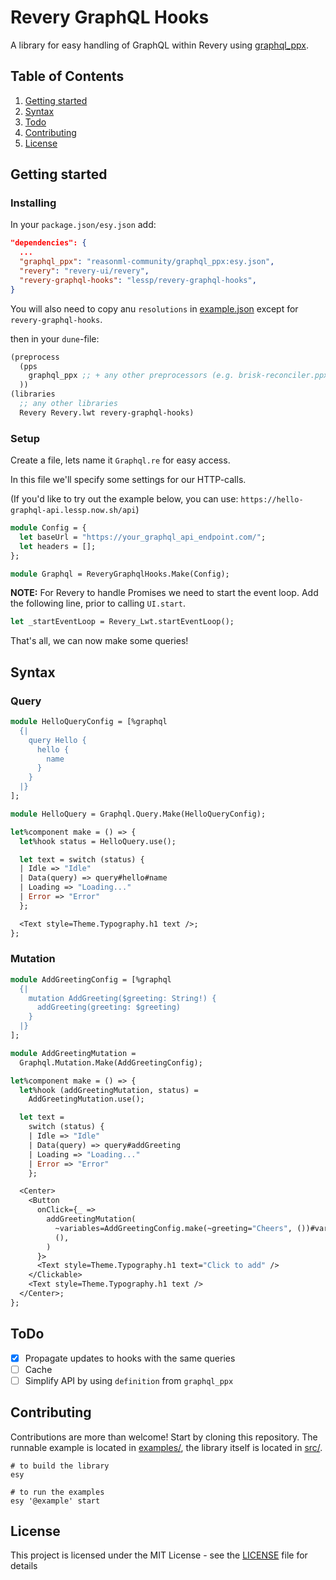 # Revery GraphQL Hooks

A library for easy handling of GraphQL within Revery using [graphql_ppx](https://github.com/reasonml-community/graphql_ppx).

## Table of Contents

1. [Getting started](#getting-started)
2. [Syntax](#syntax)
3. [Todo](#todo)
4. [Contributing](#contributing)
5. [License](#license)

## Getting started

### Installing

In your `package.json/esy.json` add:

```json
"dependencies": {
  ...
  "graphql_ppx": "reasonml-community/graphql_ppx:esy.json",
  "revery": "revery-ui/revery",
  "revery-graphql-hooks": "lessp/revery-graphql-hooks",
}
```

You will also need to copy anu `resolutions` in [example.json](example.json) except for `revery-graphql-hooks`.

then in your `dune`-file:

```lisp
(preprocess
  (pps
    graphql_ppx ;; + any other preprocessors (e.g. brisk-reconciler.ppx) for Revery
  ))
(libraries
  ;; any other libraries
  Revery Revery.lwt revery-graphql-hooks)
```

### Setup

Create a file, lets name it `Graphql.re` for easy access.

In this file we'll specify some settings for our HTTP-calls.

(If you'd like to try out the example below, you can use: `https://hello-graphql-api.lessp.now.sh/api`)

```ocaml
module Config = {
  let baseUrl = "https://your_graphql_api_endpoint.com/";
  let headers = [];
};

module Graphql = ReveryGraphqlHooks.Make(Config);
```

**NOTE:** For Revery to handle Promises we need to start the event loop. Add the following line, prior to calling `UI.start`.

```ocaml
let _startEventLoop = Revery_Lwt.startEventLoop();
```

That's all, we can now make some queries!

## Syntax

### Query

```ocaml
module HelloQueryConfig = [%graphql
  {|
    query Hello {
      hello {
        name
      }
    }
  |}
];

module HelloQuery = Graphql.Query.Make(HelloQueryConfig);

let%component make = () => {
  let%hook status = HelloQuery.use();

  let text = switch (status) {
  | Idle => "Idle"
  | Data(query) => query#hello#name
  | Loading => "Loading..."
  | Error => "Error"
  };

  <Text style=Theme.Typography.h1 text />;
};
```

### Mutation

```ocaml
module AddGreetingConfig = [%graphql
  {|
    mutation AddGreeting($greeting: String!) {
      addGreeting(greeting: $greeting)
    }
  |}
];

module AddGreetingMutation =
  Graphql.Mutation.Make(AddGreetingConfig);

let%component make = () => {
  let%hook (addGreetingMutation, status) =
    AddGreetingMutation.use();

  let text =
    switch (status) {
    | Idle => "Idle"
    | Data(query) => query#addGreeting
    | Loading => "Loading..."
    | Error => "Error"
    };

  <Center>
    <Button
      onClick={_ =>
        addGreetingMutation(
          ~variables=AddGreetingConfig.make(~greeting="Cheers", ())#variables,
          (),
        )
      }>
      <Text style=Theme.Typography.h1 text="Click to add" />
    </Clickable>
    <Text style=Theme.Typography.h1 text />
  </Center>;
};
```

## ToDo

- [x] Propagate updates to hooks with the same queries
- [ ] Cache
- [ ] Simplify API by using `definition` from `graphql_ppx`

## Contributing

Contributions are more than welcome! Start by cloning this repository. The runnable example is located in [examples/](examples/), the library itself is located in [src/](src/).

```
# to build the library
esy

# to run the examples
esy '@example' start
```

## License

This project is licensed under the MIT License - see the [LICENSE](./LICENSE) file for details
